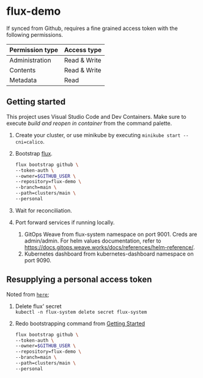 # flux-demo
If synced from Github, requires a fine grained access token with the following permissions.

| Permission type | Access type  |
| --------------- | ------------ |
| Administration  | Read & Write |
| Contents        | Read & Write |
| Metadata        | Read         |


## Getting started
This project uses Visual Studio Code and Dev Containers. Make sure to execute _build and reopen in container_ from the command palette. 
1. Create your cluster, or use minikube by executing `minikube start --cni=calico`.
2. Bootstrap [flux](https://fluxcd.io/flux/installation/). 

    ```bash
    flux bootstrap github \
    --token-auth \
    --owner=$GITHUB_USER \
    --repository=flux-demo \
    --branch=main \
    --path=clusters/main \
    --personal
3. Wait for reconciliation.
4. Port forward services if running locally. 
   1) GitOps Weave from flux-system namespace on port 9001. Creds are admin/admin. For helm values documentation, refer to https://docs.gitops.weave.works/docs/references/helm-reference/. 
   2) Kubernetes dashboard from kubernetes-dashboard namespace on port 9090.


## Resupplying a personal access token
Noted from [`here`](https://github.com/fluxcd/flux2/discussions/2161); 

1. Delete flux' secret <br>
`kubectl -n flux-system delete secret flux-system`

2. Redo bootstrapping command from [Getting Started](#getting-started)
    ```bash
    flux bootstrap github \
    --token-auth \
    --owner=$GITHUB_USER \
    --repository=flux-demo \
    --branch=main \
    --path=clusters/main \
    --personal